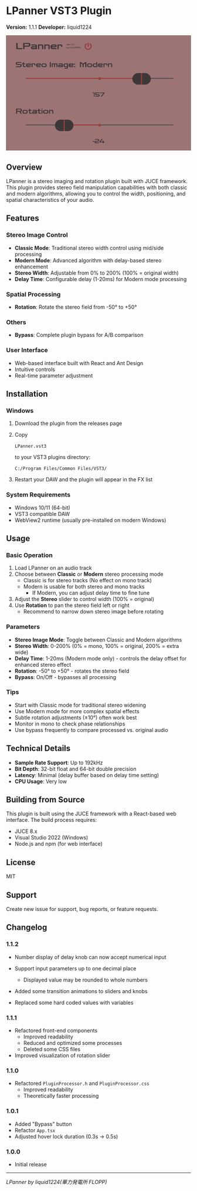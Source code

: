 # LPanner VST3 Plugin

**Version:** 1.1.1
**Developer:** liquid1224

![screenshot](/Readme.assets/screenshot.png)

## Overview

LPanner is a stereo imaging and rotation plugin built with JUCE framework. This plugin provides stereo field manipulation capabilities with both classic and modern algorithms, allowing you to control the width, positioning, and spatial characteristics of your audio.

## Features

### Stereo Image Control

- **Classic Mode**: Traditional stereo width control using mid/side processing
- **Modern Mode**: Advanced algorithm with delay-based stereo enhancement
- **Stereo Width**: Adjustable from 0% to 200% (100% = original width)
- **Delay Time**: Configurable delay (1-20ms) for Modern mode processing

### Spatial Processing

- **Rotation**: Rotate the stereo field from -50° to +50°

### Others

- **Bypass**: Complete plugin bypass for A/B comparison

### User Interface

- Web-based interface built with React and Ant Design
- Intuitive controls
- Real-time parameter adjustment

## Installation

### Windows

1. Download the plugin from the releases page

2. Copy 

   ```
   LPanner.vst3
   ```

    to your VST3 plugins directory:

   ```
   C:/Program Files/Common Files/VST3/
   ```

3. Restart your DAW and the plugin will appear in the FX list

### System Requirements

- Windows 10/11 (64-bit)
- VST3 compatible DAW
- WebView2 runtime (usually pre-installed on modern Windows)

## Usage

### Basic Operation

1. Load LPanner on an audio track
2. Choose between **Classic** or **Modern** stereo processing mode
   - Classic is for stereo tracks (No effect on mono track)
   - Modern is usable for both stereo and mono tracks
     - If Modern, you can adjust delay time to fine tune
3. Adjust the **Stereo** slider to control width (100% = original)
4. Use **Rotation** to pan the stereo field left or right
   - Recommend to narrow down stereo image before rotating

### Parameters

- **Stereo Image Mode**: Toggle between Classic and Modern algorithms
- **Stereo Width**: 0-200% (0% = mono, 100% = original, 200% = extra wide)
- **Delay Time**: 1-20ms (Modern mode only) - controls the delay offset for enhanced stereo effect
- **Rotation**: -50° to +50° - rotates the stereo field
- **Bypass**: On/Off - bypasses all processing

### Tips

- Start with Classic mode for traditional stereo widening
- Use Modern mode for more complex spatial effects
- Subtle rotation adjustments (±10°) often work best
- Monitor in mono to check phase relationships
- Use bypass frequently to compare processed vs. original audio

## Technical Details

- **Sample Rate Support**: Up to 192kHz
- **Bit Depth**: 32-bit float and 64-bit double precision
- **Latency**: Minimal (delay buffer based on delay time setting)
- **CPU Usage**: Very low

## Building from Source

This plugin is built using the JUCE framework with a React-based web interface. The build process requires:

- JUCE 8.x
- Visual Studio 2022 (Windows)
- Node.js and npm (for web interface)

## License

MIT

## Support

Create new issue for support, bug reports, or feature requests.

## Changelog

### 1.1.2

- Number display of delay knob can now accept numerical input

- Support input parameters up to one decimal place
  - Displayed value may be rounded to whole numbers
- Added some transition animations to sliders and knobs

- Replaced some hard coded values with variables

### 1.1.1

- Refactored front-end components
  - Improved readability
  - Reduced and optimized some processes
  - Deleted some CSS files
- Improved visualization of rotation slider

### 1.1.0

- Refactored `PluginProcessor.h` and `PluginProcessor.css`
  - Improved readability
  - Theoretically faster processing

### 1.0.1

- Added "Bypass" button
- Refactor `App.tsx`
- Adjusted hover lock duration (0.3s -> 0.5s)

### 1.0.0

- Initial release

------

*LPanner by liquid1224(華力発電所 FLOPP)*